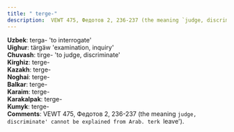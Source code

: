 ```yaml
---
title: " terge-"
description:  VEWT 475, Федотов 2, 236-237 (the meaning `judge, discriminate' cannot be explained from Arab. terk `leave').
---
```


<strong>Uzbek</strong>:  terga- 'to interrogate'<br>
<strong>Uighur</strong>:  tärgäw 'examination, inquiry'<br>
<strong>Chuvash</strong>:  tirge- 'to judge, discriminate'<br>
<strong>Kirghiz</strong>:  terge-<br>
<strong>Kazakh</strong>:  terge-<br>
<strong>Noghai</strong>:  terge-<br>
<strong>Balkar</strong>:  terge-<br>
<strong>Karaim</strong>:  terge-<br>
<strong>Karakalpak</strong>:  terge-<br>
<strong>Kumyk</strong>:  terge-<br>
<strong>Comments</strong>:  VEWT 475, Федотов 2, 236-237 (the meaning `judge, discriminate' cannot be explained from Arab. terk `leave').<br>


